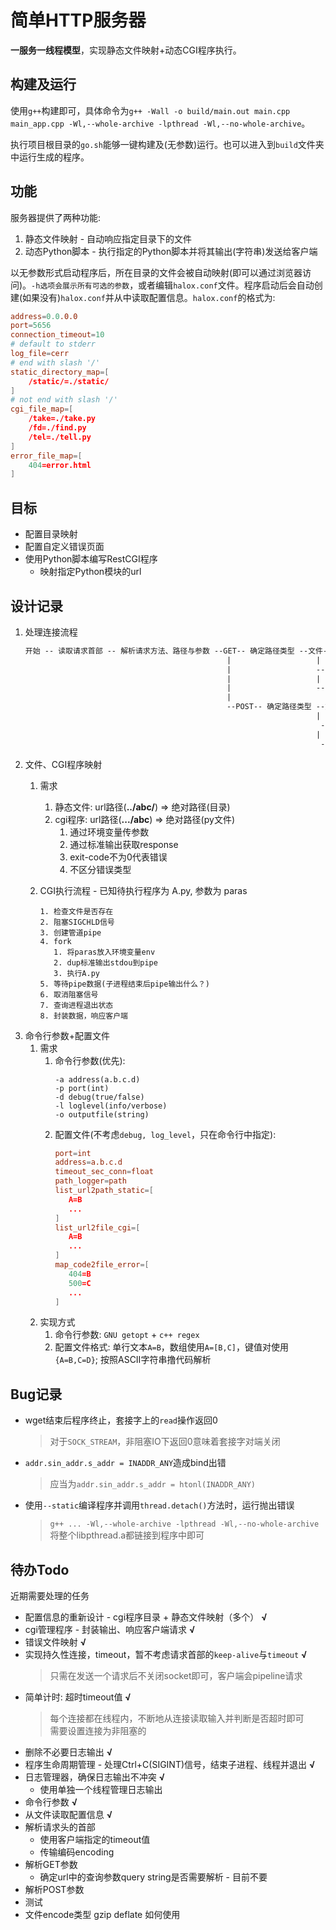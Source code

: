 # 简单HTTP服务器

**一服务一线程模型**，实现静态文件映射+动态CGI程序执行。

## 构建及运行
使用`g++`构建即可，具体命令为`g++ -Wall -o build/main.out main.cpp main_app.cpp -Wl,--whole-archive -lpthread -Wl,--no-whole-archive`。

执行项目根目录的`go.sh`能够一键构建及(无参数)运行。也可以进入到`build`文件夹中运行生成的程序。

## 功能
服务器提供了两种功能:
1. 静态文件映射 - 自动响应指定目录下的文件
2. 动态Python脚本 - 执行指定的Python脚本并将其输出(字符串)发送给客户端

以无参数形式启动程序后，所在目录的文件会被自动映射(即可以通过浏览器访问)。`-h选项会展示所有可选的参数`，或者编辑`halox.conf`文件。程序启动后会自动创建(如果没有)`halox.conf`并从中读取配置信息。`halox.conf`的格式为:
```conf
address=0.0.0.0
port=5656
connection_timeout=10
# default to stderr
log_file=cerr
# end with slash '/'
static_directory_map=[
    /static/=./static/
]
# not end with slash '/'
cgi_file_map=[
    /take=./take.py
    /fd=./find.py
    /tel=./tell.py
]
error_file_map=[
    404=error.html
]
```

## 目标
- 配置目录映射
- 配置自定义错误页面
- 使用Python脚本编写RestCGI程序
  - 映射指定Python模块的url

## 设计记录

1. 处理连接流程
   ```txt
   开始 -- 读取请求首部 -- 解析请求方法、路径与参数 --GET-- 确定路径类型 --文件-- 响应文件 -- 结束
                                                |                   |
                                                |                   --CGI--- 启动CGI程序 -- 读取输出字符串 -- 封装响应内容 -- 结束
                                                |                   |
                                                |                   --其它--  响应404 -- 结束
                                                |
                                                --POST-- 确定路径类型 --文件-- 响应405不运行 -- 结束
                                                                    |
                                                                     --CGI--- 读取请求体 -- 启动CGI程序 -- 读取输出字符串 -- 封装相应内容 -- 结束
                                                                    |
                                                                     --其它-- 响应404 -- 结束
   ```
2. 文件、CGI程序映射
   1. 需求
      1. 静态文件: url路径(**../abc/**) => 绝对路径(目录)  
      2. cgi程序: url路径(**.../abc**) => 绝对路径(py文件)  
         1. 通过环境变量传参数
         2. 通过标准输出获取response
         3. exit-code不为0代表错误
         4. 不区分错误类型
      
   2. CGI执行流程 - 已知待执行程序为 A.py, 参数为 paras
      ```
      1. 检查文件是否存在
      2. 阻塞SIGCHLD信号
      3. 创建管道pipe
      4. fork
         1. 将paras放入环境变量env
         2. dup标准输出stdou到pipe
         3. 执行A.py
      5. 等待pipe数据(子进程结束后pipe输出什么？)
      6. 取消阻塞信号
      7. 查询进程退出状态
      8. 封装数据，响应客户端
      ```
3. 命令行参数+配置文件
   1. 需求
      1. 命令行参数(优先): 
         ```
         -a address(a.b.c.d)
         -p port(int)
         -d debug(true/false)
         -l loglevel(info/verbose)
         -o outputfile(string)
         ```
      1. 配置文件(不考虑`debug, log_level`，只在命令行中指定): 
         ```conf
         port=int
         address=a.b.c.d
         timeout_sec_conn=float
         path_logger=path
         list_url2path_static=[
            A=B
            ...
         ]
         list_url2file_cgi=[
            A=B
            ...
         ]
         map_code2file_error=[
            404=B
            500=C
            ...
         ]
         ```
   1. 实现方式
      1. 命令行参数: `GNU getopt` + `c++ regex`
      2. 配置文件格式: 单行文本`A=B`，数组使用`A=[B,C]`，键值对使用`{A=B,C=D}`; 按照ASCII字符串撸代码解析

## Bug记录
- wget结束后程序终止，套接字上的`read`操作返回0
  > 对于`SOCK_STREAM`，非阻塞IO下返回0意味着套接字对端关闭
- `addr.sin_addr.s_addr = INADDR_ANY`造成bind出错
  > 应当为`addr.sin_addr.s_addr = htonl(INADDR_ANY)`
- 使用`--static`编译程序并调用`thread.detach()`方法时，运行抛出错误
  > `g++ ... -Wl,--whole-archive -lpthread -Wl,--no-whole-archive` 将整个libpthread.a都链接到程序中即可

## 待办Todo
近期需要处理的任务

- 配置信息的重新设计 - cgi程序目录 + 静态文件映射（多个） **√**
- cgi管理程序 - 封装输出、响应客户端请求  **√**
- 错误文件映射    **√**
- 实现持久性连接，timeout，暂不考虑请求首部的`keep-alive`与`timeout`    **√**
  > 只需在发送一个请求后不关闭socket即可，客户端会pipeline请求
- 简单计时: 超时timeout值  **√**
  > 每个连接都在线程内，不断地从连接读取输入并判断是否超时即可  
  > 需要设置连接为非阻塞的
- 删除不必要日志输出 **√**
- 程序生命周期管理 - 处理Ctrl+C(SIGINT)信号，结束子进程、线程并退出 **√**
- 日志管理器，确保日志输出不冲突 **√**
  - 使用单独一个线程管理日志输出
- 命令行参数 **√**
- 从文件读取配置信息 **√**
- 解析请求头的首部
  - 使用客户端指定的timeout值
  - 传输编码encoding
- 解析GET参数
  - 确定url中的查询参数query string是否需要解析 - 目前不要
- 解析POST参数
- 测试
- 文件encode类型 gzip deflate 如何使用

